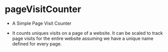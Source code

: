 # pageVisitCounter

*  A Simple Page Visit Counter
 
*  It counts uniques visits on a page of a website. It can be scaled to track page visits for the entire website assuming we have a unique name defined for every page.

